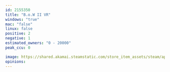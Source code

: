 ```yaml
---
id: 2155350
title: "B.o.W II VR"
windows: "true"
mac: "false"
linux: false
positive: 2
negative: 1
estimated_owners: "0 - 20000"
peak_ccu: 0

image: https://shared.akamai.steamstatic.com/store_item_assets/steam/apps/2155350/header.jpg?t=1727297919
opinions:
---
```

